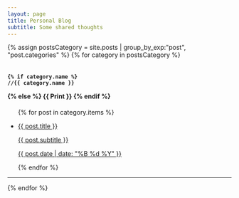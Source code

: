 ```yaml
---
layout: page
title: Personal Blog
subtitle: Some shared thoughts
---
```


<div>
{% assign postsCategory = site.posts | group_by_exp:"post", "post.categories"  %}
{% for category in postsCategory %}
<h4 class="post-teaser__month">

<code>
{% if category.name %} 
//{{ category.name }}
</code>
 
{% else %} 
{{ Print }} 
{% endif %}

</h4>

<ul class="blog-posts">
{% for post in category.items %}
<li class="blog-posts">
<a href="{{ post.url | prepend: site.baseurl }}">
<p class="blog-posts__title">{{ post.title }}</p>
<p class="blog-posts__subtitle">{{ post.subtitle }}</p>
 <p class="blog-posts__date">{{ post.date | date: "%B %d %Y" }}</p>
</a>
</li>
{% endfor %}
</ul>
 <hr>
 
{% endfor %}
</div>
